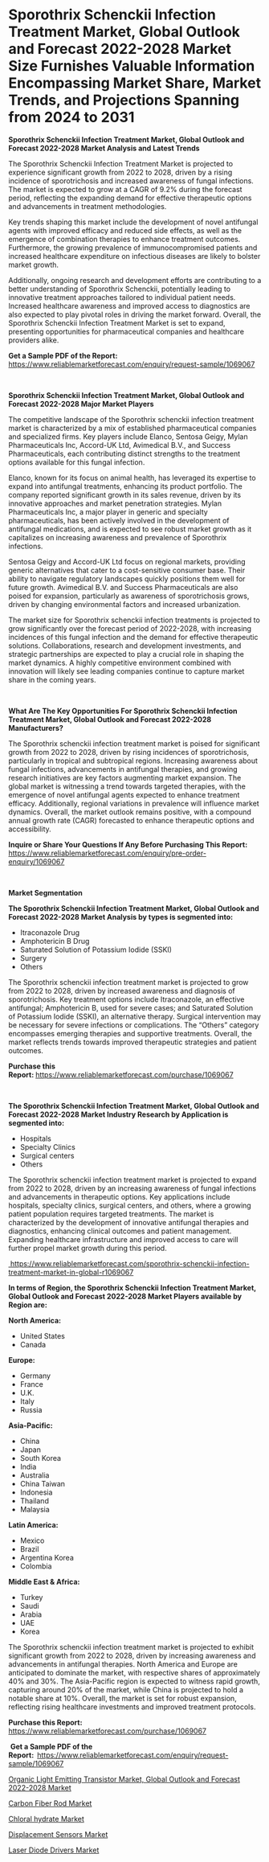 <p><h1>Sporothrix Schenckii Infection Treatment Market, Global Outlook and Forecast 2022-2028 Market Size Furnishes Valuable Information Encompassing Market Share, Market Trends, and Projections Spanning from 2024 to 2031</h1></p><p><strong>Sporothrix Schenckii Infection Treatment Market, Global Outlook and Forecast 2022-2028 Market Analysis and Latest Trends</strong></p>
<p><p>The Sporothrix Schenckii Infection Treatment Market is projected to experience significant growth from 2022 to 2028, driven by a rising incidence of sporotrichosis and increased awareness of fungal infections. The market is expected to grow at a CAGR of 9.2% during the forecast period, reflecting the expanding demand for effective therapeutic options and advancements in treatment methodologies.</p><p>Key trends shaping this market include the development of novel antifungal agents with improved efficacy and reduced side effects, as well as the emergence of combination therapies to enhance treatment outcomes. Furthermore, the growing prevalence of immunocompromised patients and increased healthcare expenditure on infectious diseases are likely to bolster market growth.</p><p>Additionally, ongoing research and development efforts are contributing to a better understanding of Sporothrix Schenckii, potentially leading to innovative treatment approaches tailored to individual patient needs. Increased healthcare awareness and improved access to diagnostics are also expected to play pivotal roles in driving the market forward. Overall, the Sporothrix Schenckii Infection Treatment Market is set to expand, presenting opportunities for pharmaceutical companies and healthcare providers alike.</p></p>
<p><strong>Get a Sample PDF of the Report:&nbsp;</strong> <a href="https://www.reliablemarketforecast.com/enquiry/request-sample/1069067">https://www.reliablemarketforecast.com/enquiry/request-sample/1069067</a></p>
<p>&nbsp;</p>
<p><strong>Sporothrix Schenckii Infection Treatment Market, Global Outlook and Forecast 2022-2028 Major Market Players</strong></p>
<p><p>The competitive landscape of the Sporothrix schenckii infection treatment market is characterized by a mix of established pharmaceutical companies and specialized firms. Key players include Elanco, Sentosa Geigy, Mylan Pharmaceuticals Inc, Accord-UK Ltd, Avimedical B.V., and Success Pharmaceuticals, each contributing distinct strengths to the treatment options available for this fungal infection.</p><p>Elanco, known for its focus on animal health, has leveraged its expertise to expand into antifungal treatments, enhancing its product portfolio. The company reported significant growth in its sales revenue, driven by its innovative approaches and market penetration strategies. Mylan Pharmaceuticals Inc, a major player in generic and specialty pharmaceuticals, has been actively involved in the development of antifungal medications, and is expected to see robust market growth as it capitalizes on increasing awareness and prevalence of Sporothrix infections.</p><p>Sentosa Geigy and Accord-UK Ltd focus on regional markets, providing generic alternatives that cater to a cost-sensitive consumer base. Their ability to navigate regulatory landscapes quickly positions them well for future growth. Avimedical B.V. and Success Pharmaceuticals are also poised for expansion, particularly as awareness of sporotrichosis grows, driven by changing environmental factors and increased urbanization.</p><p>The market size for Sporothrix schenckii infection treatments is projected to grow significantly over the forecast period of 2022-2028, with increasing incidences of this fungal infection and the demand for effective therapeutic solutions. Collaborations, research and development investments, and strategic partnerships are expected to play a crucial role in shaping the market dynamics. A highly competitive environment combined with innovation will likely see leading companies continue to capture market share in the coming years.</p></p>
<p>&nbsp;</p>
<p><strong>What Are The Key Opportunities For Sporothrix Schenckii Infection Treatment Market, Global Outlook and Forecast 2022-2028 Manufacturers?</strong></p>
<p><p>The Sporothrix schenckii infection treatment market is poised for significant growth from 2022 to 2028, driven by rising incidences of sporotrichosis, particularly in tropical and subtropical regions. Increasing awareness about fungal infections, advancements in antifungal therapies, and growing research initiatives are key factors augmenting market expansion. The global market is witnessing a trend towards targeted therapies, with the emergence of novel antifungal agents expected to enhance treatment efficacy. Additionally, regional variations in prevalence will influence market dynamics. Overall, the market outlook remains positive, with a compound annual growth rate (CAGR) forecasted to enhance therapeutic options and accessibility.</p></p>
<p><strong>Inquire or Share Your Questions If Any Before Purchasing This Report:</strong> <a href="https://www.reliablemarketforecast.com/enquiry/pre-order-enquiry/1069067">https://www.reliablemarketforecast.com/enquiry/pre-order-enquiry/1069067</a></p>
<p>&nbsp;</p>
<p><strong>Market Segmentation</strong></p>
<p><strong>The Sporothrix Schenckii Infection Treatment Market, Global Outlook and Forecast 2022-2028 Market Analysis by types is segmented into:</strong></p>
<p><ul><li>Itraconazole Drug</li><li>Amphotericin B Drug</li><li>Saturated Solution of Potassium Iodide (SSKI)</li><li>Surgery</li><li>Others</li></ul></p>
<p><p>The Sporothrix schenckii infection treatment market is projected to grow from 2022 to 2028, driven by increased awareness and diagnosis of sporotrichosis. Key treatment options include Itraconazole, an effective antifungal; Amphotericin B, used for severe cases; and Saturated Solution of Potassium Iodide (SSKI), an alternative therapy. Surgical intervention may be necessary for severe infections or complications. The “Others” category encompasses emerging therapies and supportive treatments. Overall, the market reflects trends towards improved therapeutic strategies and patient outcomes.</p></p>
<p><strong>Purchase this Report:&nbsp;</strong><a href="https://www.reliablemarketforecast.com/purchase/1069067">https://www.reliablemarketforecast.com/purchase/1069067</a></p>
<p>&nbsp;</p>
<p><strong>The Sporothrix Schenckii Infection Treatment Market, Global Outlook and Forecast 2022-2028 Market Industry Research by Application is segmented into:</strong></p>
<p><ul><li>Hospitals</li><li>Specialty Clinics</li><li>Surgical centers</li><li>Others</li></ul></p>
<p><p>The Sporothrix schenckii infection treatment market is projected to expand from 2022 to 2028, driven by an increasing awareness of fungal infections and advancements in therapeutic options. Key applications include hospitals, specialty clinics, surgical centers, and others, where a growing patient population requires targeted treatments. The market is characterized by the development of innovative antifungal therapies and diagnostics, enhancing clinical outcomes and patient management. Expanding healthcare infrastructure and improved access to care will further propel market growth during this period.</p></p>
<p><a href="https://www.reliablemarketforecast.com/sporothrix-schenckii-infection-treatment-market-in-global-r1069067">&nbsp;https://www.reliablemarketforecast.com/sporothrix-schenckii-infection-treatment-market-in-global-r1069067</a></p>
<p><strong>In terms of Region, the Sporothrix Schenckii Infection Treatment Market, Global Outlook and Forecast 2022-2028 Market Players available by Region are:</strong></p>
<p>
    <p> <strong> North America: </strong>
        <ul>
            <li>United States</li>
            <li>Canada</li>
        </ul>
        </p> 
    <p> <strong> Europe: </strong>
        <ul>
            <li>Germany</li>
            <li>France</li>
            <li>U.K.</li>
            <li>Italy</li>
            <li>Russia</li>
        </ul>
        </p> 
    <p> <strong> Asia-Pacific: </strong>
        <ul>
            <li>China</li>
            <li>Japan</li>
            <li>South Korea</li>
            <li>India</li>
            <li>Australia</li>
            <li>China Taiwan</li>
            <li>Indonesia</li>
            <li>Thailand</li>
            <li>Malaysia</li>
        </ul>
        </p> 
    <p> <strong> Latin America: </strong>
        <ul>
            <li>Mexico</li>
            <li>Brazil</li>
            <li>Argentina Korea</li>
            <li>Colombia</li>
        </ul>
        </p> 
    <p> <strong> Middle East & Africa: </strong>
        <ul>
            <li>Turkey</li>
            <li>Saudi</li>
            <li>Arabia</li>
            <li>UAE</li>
            <li>Korea</li>
        </ul>
    </p>
    </p>
<p><p>The Sporothrix schenckii infection treatment market is projected to exhibit significant growth from 2022 to 2028, driven by increasing awareness and advancements in antifungal therapies. North America and Europe are anticipated to dominate the market, with respective shares of approximately 40% and 30%. The Asia-Pacific region is expected to witness rapid growth, capturing around 20% of the market, while China is projected to hold a notable share at 10%. Overall, the market is set for robust expansion, reflecting rising healthcare investments and improved treatment protocols.</p></p>
<p><strong>Purchase this Report: </strong><a href="https://www.reliablemarketforecast.com/purchase/1069067">https://www.reliablemarketforecast.com/purchase/1069067</a></p>
<p>&nbsp;<strong>Get a Sample PDF of the Report:&nbsp;&nbsp;</strong><a href="https://www.reliablemarketforecast.com/enquiry/request-sample/1069067">https://www.reliablemarketforecast.com/enquiry/request-sample/1069067</a></p>
<p><strong></strong></p>
<p><p><a href="https://github.com/ashepherd82/Market-Research-Report-List-6/blob/main/organic-light-emitting-transistor-market-global-outlook-and-forecast-2022-2028-market.md">Organic Light Emitting Transistor Market, Global Outlook and Forecast 2022-2028 Market</a></p><p><a href="https://issuu.com/reportprime-2/docs/carbon-fiber-rod-market-size-2030.p_72e51e10a6b654">Carbon Fiber Rod Market</a></p><p><a href="https://issuu.com/reportprime-2/docs/chloral-hydrate-market-size-2030.pp_d4219f0508f453">Chloral hydrate Market</a></p><p><a href="https://www.linkedin.com/pulse/displacement-sensors-market-size-share-growth-analysis-type-application-jqdae?trackingId=4YMpM7GRQfivk6waQGiYMg%3D%3D">Displacement Sensors Market</a></p><p><a href="https://www.linkedin.com/pulse/global-laser-diode-drivers-market-product-type-application-region-an9re?trackingId=e8LQYq2TTMOF%2Ba6t%2F3mfSg%3D%3D">Laser Diode Drivers Market</a></p></p>